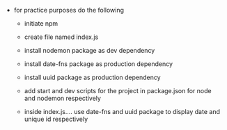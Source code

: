 - for practice purposes do the following 

    - initiate npm 

    - create file named index.js

    - install nodemon package as dev dependency 

    - install date-fns package as production dependency 

    - install uuid package as production dependency 


    - add start and dev scripts for the project in package.json for node and nodemon respectively 

    - inside index.js.... use date-fns and uuid package to display date and unique id respectively 